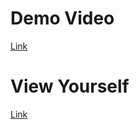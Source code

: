 <h1>Demo Video</h1>
	<a href="https://www.youtube.com/watch?v=W75EPR1yHYI&t=0s" target="_blank">
		Link
	</a>
<h1>View Yourself</h1>
<a href="https://thiagodambroski.github.io/Reeyoga-website/" target="_blank">Link</a>
